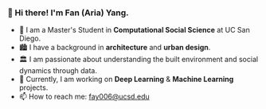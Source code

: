 ### 👋 Hi there! I'm Fan (Aria) Yang.
- 🌱 I am a Master's Student in **Computational Social Science** at UC San Diego.
- 🏙️ I have a background in **architecture** and **urban design**.
- 🏛️ I am passionate about understanding the built environment and social dynamics through data.
- 🧠 Currently, I am working on **Deep Learning** & **Machine Learning** projects.
- 📫 How to reach me: [fay006@ucsd.edu](fay006@ucsd.edu)
